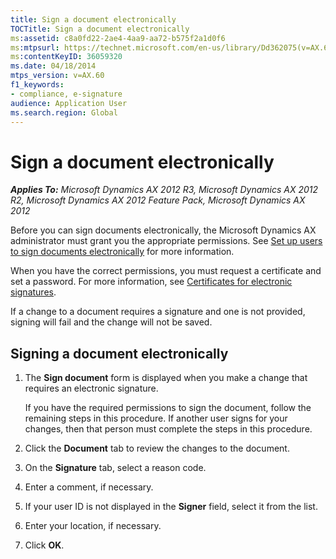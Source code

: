 ```yaml
---
title: Sign a document electronically
TOCTitle: Sign a document electronically
ms:assetid: c8a0fd22-2ae4-4aa9-aa72-b575f2a1d0f6
ms:mtpsurl: https://technet.microsoft.com/en-us/library/Dd362075(v=AX.60)
ms:contentKeyID: 36059320
ms.date: 04/18/2014
mtps_version: v=AX.60
f1_keywords:
- compliance, e-signature
audience: Application User
ms.search.region: Global
---
```


# Sign a document electronically 


_**Applies To:** Microsoft Dynamics AX 2012 R3, Microsoft Dynamics AX 2012 R2, Microsoft Dynamics AX 2012 Feature Pack, Microsoft Dynamics AX 2012_

Before you can sign documents electronically, the Microsoft Dynamics AX administrator must grant you the appropriate permissions. See [Set up users to sign documents electronically](set-up-users-to-sign-documents-electronically.md) for more information.

When you have the correct permissions, you must request a certificate and set a password. For more information, see [Certificates for electronic signatures](certificates-for-electronic-signatures.md).

If a change to a document requires a signature and one is not provided, signing will fail and the change will not be saved.

## Signing a document electronically

1.  The **Sign document** form is displayed when you make a change that requires an electronic signature.
    
    If you have the required permissions to sign the document, follow the remaining steps in this procedure. If another user signs for your changes, then that person must complete the steps in this procedure.

2.  Click the **Document** tab to review the changes to the document.

3.  On the **Signature** tab, select a reason code.

4.  Enter a comment, if necessary.

5.  If your user ID is not displayed in the **Signer** field, select it from the list.

6.  Enter your location, if necessary.

7.  Click **OK**.

  



